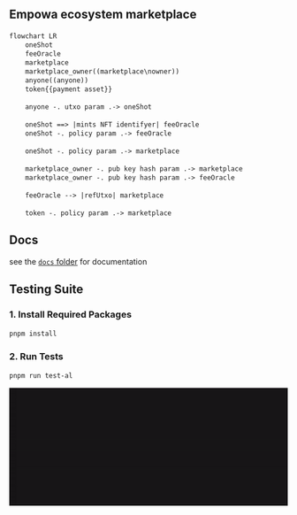 ## Empowa ecosystem marketplace

```mermaid
flowchart LR
    oneShot
    feeOracle
    marketplace
    marketplace_owner((marketplace\nowner))
    anyone((anyone))
    token{{payment asset}}

    anyone -. utxo param .-> oneShot

    oneShot ==> |mints NFT identifyer| feeOracle
    oneShot -. policy param .-> feeOracle

    oneShot -. policy param .-> marketplace
    
    marketplace_owner -. pub key hash param .-> marketplace
    marketplace_owner -. pub key hash param .-> feeOracle

    feeOracle --> |refUtxo| marketplace
    
    token -. policy param .-> marketplace
```

## Docs

see the [`docs` folder](./docs/) for documentation

## Testing Suite

### 1. Install Required Packages

```bash
pnpm install
```

### 2. Run Tests

```bash
pnpm run test-al
```

![empowa-marketplace-unit-tests.gif](test/assets/images/empowa-marketplace-unit-tests.gif)
